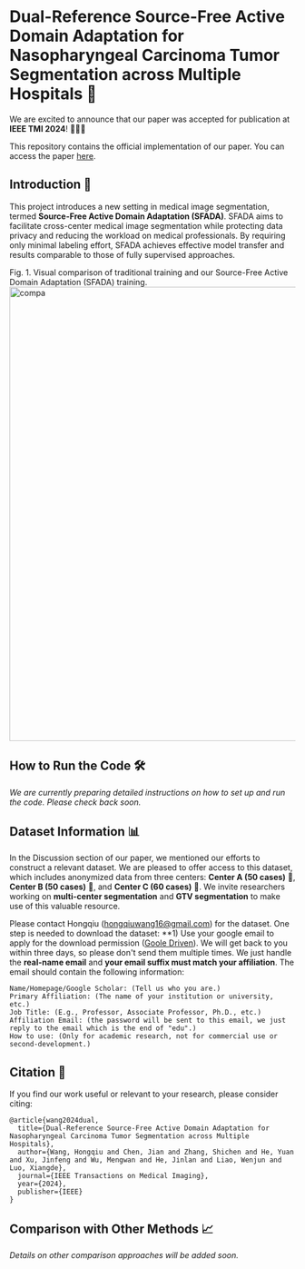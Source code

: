 # Dual-Reference Source-Free Active Domain Adaptation for Nasopharyngeal Carcinoma Tumor Segmentation across Multiple Hospitals 🏥

We are excited to announce that our paper was accepted for publication at **IEEE TMI 2024**! 🥳🥳🥳

This repository contains the official implementation of our paper. 
You can access the paper [here](https://ieeexplore.ieee.org/abstract/document/10553522).

## Introduction 📑

This project introduces a new setting in medical image segmentation, termed **Source-Free Active Domain Adaptation (SFADA)**. SFADA aims to facilitate cross-center medical image segmentation while protecting data privacy and reducing the workload on medical professionals. By requiring only minimal labeling effort, SFADA achieves effective model transfer and results comparable to those of fully supervised approaches.

Fig. 1. Visual comparison of traditional training and our Source-Free Active Domain Adaptation (SFADA) training.
<img width="800" alt="compa" src="https://github.com/whq-xxh/Active-GTV-Seg/assets/119860058/faea09fc-2437-434d-a332-356529a101ea">

## How to Run the Code 🛠

*We are currently preparing detailed instructions on how to set up and run the code. Please check back soon.*

## Dataset Information 📊
In the Discussion section of our paper, we mentioned our efforts to construct a relevant dataset. We are pleased to offer access to this dataset, which includes anonymized data from three centers: **Center A (50 cases)** 🏥, **Center B (50 cases)** 🏨, and **Center C (60 cases)** 🏬. We invite researchers working on **multi-center segmentation** and **GTV segmentation** to make use of this valuable resource. 

Please contact Hongqiu (hongqiuwang16@gmail.com) for the dataset. One step is needed to download the dataset: **1) Use your google email to apply for the download permission ([Goole Driven](https://drive.google.com/drive/folders/1Oc6l11BRmkLfVwHW_WnnYzG0Eu2AFsB-)). We will get back to you within three days, so please don't send them multiple times. We just handle the **real-name email** and **your email suffix must match your affiliation**. The email should contain the following information:

    Name/Homepage/Google Scholar: (Tell us who you are.)
    Primary Affiliation: (The name of your institution or university, etc.)
    Job Title: (E.g., Professor, Associate Professor, Ph.D., etc.)
    Affiliation Email: (the password will be sent to this email, we just reply to the email which is the end of "edu".)
    How to use: (Only for academic research, not for commercial use or second-development.)

## Citation 📖

If you find our work useful or relevant to your research, please consider citing:
```
@article{wang2024dual,
  title={Dual-Reference Source-Free Active Domain Adaptation for Nasopharyngeal Carcinoma Tumor Segmentation across Multiple Hospitals},
  author={Wang, Hongqiu and Chen, Jian and Zhang, Shichen and He, Yuan and Xu, Jinfeng and Wu, Mengwan and He, Jinlan and Liao, Wenjun and Luo, Xiangde},
  journal={IEEE Transactions on Medical Imaging},
  year={2024},
  publisher={IEEE}
}
```

## Comparison with Other Methods 📈

*Details on other comparison approaches will be added soon.*
